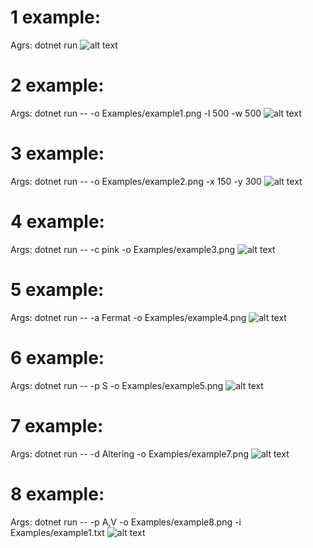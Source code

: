 # 1 example:

Agrs: dotnet run
![alt text](example.png)

# 2 example:

Args: dotnet run -- -o Examples/example1.png -l 500 -w 500
![alt text](example1.png)

# 3 example:

Args: dotnet run -- -o Examples/example2.png -x 150 -y 300
![alt text](example2.png)

# 4 example:

Args: dotnet run -- -c pink -o Examples/example3.png
![alt text](example3.png)

# 5 example:

Args: dotnet run -- -a Fermat -o Examples/example4.png
![alt text](example4.png)

# 6 example:

Args: dotnet run -- -p S -o Examples/example5.png
![alt text](example5.png)

# 7 example:

Args: dotnet run -- -d Altering -o Examples/example7.png
![alt text](example7.png)

# 8 example:

Args: dotnet run -- -p A,V -o Examples/example8.png -i Examples/example1.txt
![alt text](example8.png)